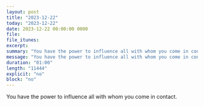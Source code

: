 ```yaml
---
layout: post
title: "2023-12-22"
today: "2023-12-22"
date: 2023-12-22 00:00:00 0000
file:
file_itunes:
excerpt:
summary: "You have the power to influence all with whom you come in contact."
message: "You have the power to influence all with whom you come in contact."
duration: "01:00"
length: "11444"
explicit: "no"
block: "no"
---
```

You have the power to influence all with whom you come in contact.

